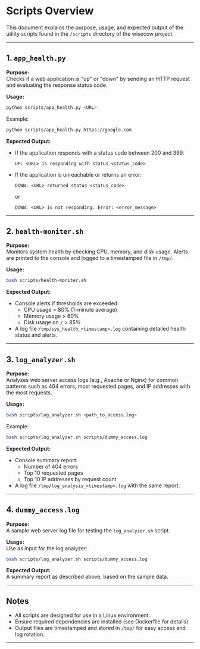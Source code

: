 # Scripts Overview

This document explains the purpose, usage, and expected output of the utility scripts found in the `/scripts` directory of the wisecow project.

---

## 1. `app_health.py`

**Purpose:**  
Checks if a web application is "up" or "down" by sending an HTTP request and evaluating the response status code.

**Usage:**  
```bash
python scripts/app_health.py <URL>
```
Example:
```bash
python scripts/app_health.py https://google.com
```

**Expected Output:**  
- If the application responds with a status code between 200 and 399:
  ```
  UP: <URL> is responding with status <status_code>
  ```
- If the application is unreachable or returns an error:
  ```
  DOWN: <URL> returned status <status_code>
  ```
  or
  ```
  DOWN: <URL> is not responding. Error: <error_message>
  ```

---

## 2. `health-moniter.sh`

**Purpose:**  
Monitors system health by checking CPU, memory, and disk usage. Alerts are printed to the console and logged to a timestamped file in `/tmp/`.

**Usage:**  
```bash
bash scripts/health-moniter.sh
```

**Expected Output:**  
- Console alerts if thresholds are exceeded:
  - CPU usage > 80% (1-minute average)
  - Memory usage > 80%
  - Disk usage on `/` > 85%
- A log file `/tmp/sys_health_<timestamp>.log` containing detailed health status and alerts.

---

## 3. `log_analyzer.sh`

**Purpose:**  
Analyzes web server access logs (e.g., Apache or Nginx) for common patterns such as 404 errors, most requested pages, and IP addresses with the most requests.

**Usage:**  
```bash
bash scripts/log_analyzer.sh <path_to_access.log>
```
Example:
```bash
bash scripts/log_analyzer.sh scripts/dummy_access.log
```

**Expected Output:**  
- Console summary report:
  - Number of 404 errors
  - Top 10 requested pages
  - Top 10 IP addresses by request count
- A log file `/tmp/log_analysis_<timestamp>.log` with the same report.

---

## 4. `dummy_access.log`

**Purpose:**  
A sample web server log file for testing the `log_analyzer.sh` script.

**Usage:**  
Use as input for the log analyzer:
```bash
bash scripts/log_analyzer.sh scripts/dummy_access.log
```

**Expected Output:**  
A summary report as described above, based on the sample data.

---

## Notes

- All scripts are designed for use in a Linux environment.
- Ensure required dependencies are installed (see Dockerfile for details).
- Output files are timestamped and stored in `/tmp/` for easy access and log rotation.

---